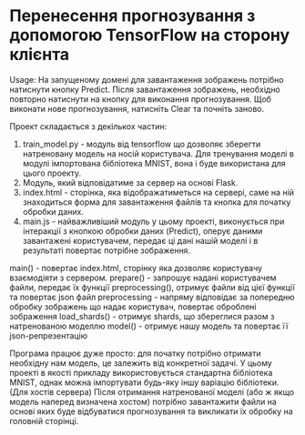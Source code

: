 # Перенесення прогнозування з допомогою TensorFlow на сторону клієнта
Usage: На запущеному домені для завантаження зображень потрібно натиснути кнопку Predict. Після завантаження зображень, необхідно повторно натиснути на кнопку для виконання прогнозування. Щоб виконати нове прогнозування, натисніть Clear та почніть заново.

Проект складається з декількох частин:
1. train_model.py - модуль від tensorflow що дозволяє зберегти натреновану модель на носій користувача. Для тренування моделі в модулі імпортована бібліотека MNIST, вона і буде використана для цього проекту.
2. Модуль, який відповідатиме за сервер на основі Flask.
3. index.html - сторінка, яка відображатиметься на сервері, саме на ній знаходиться форма для завантаження файлів та кнопка для початку обробки даних.
4. main.js - найважливіший модуль у цьому проекті, виконується при інтеракції з кнопкою обробки даних (Predict), оперує даними завантажені користувачем, передає ці дані нашій моделі і в результаті повертає потрібне зображення.

main() - повертає index.html, сторінку яка дозволяє користувачу взаємодіяти з сервером.
prepare() - запрошує надані користувачем файли, передає їх функції preprocessing(), отримує файли від цієї функції та повертає json файл
preprocessing - напряму відповідає за попередню обробку зображень що надає користувач, повертає оброблені зображення
load_shards() - отримує shards, що збереглися разом з натренованою моделлю
model() - отримує нашу модель та повертає її json-репрезентацію

Програма працює дуже просто: для початку потрібно отримати необхідну нам модель, це залежить від конкретної задачі. У цьому проекті в якості прикладу використовується стандартна бібліотека MNIST, однак можна імпортувати будь-яку іншу варіацію бібліотеки. (Для хостів сервера)
Після отримання натренованої моделі (або ж якщо модель наперед визначена хостом) потрібно завантажити файли на основі яких буде відбуватися прогнозування та викликати їх обробку на головній сторінці.
